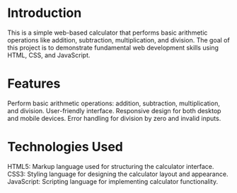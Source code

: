 # Introduction

This is a simple web-based calculator that performs basic arithmetic operations like addition, subtraction, multiplication, and division. The goal of this project is to demonstrate fundamental web development skills using HTML, CSS, and JavaScript.

# Features

Perform basic arithmetic operations: addition, subtraction, multiplication, and division.
User-friendly interface.
Responsive design for both desktop and mobile devices.
Error handling for division by zero and invalid inputs.

# Technologies Used
HTML5: Markup language used for structuring the calculator interface.
CSS3: Styling language for designing the calculator layout and appearance.
JavaScript: Scripting language for implementing calculator functionality.
